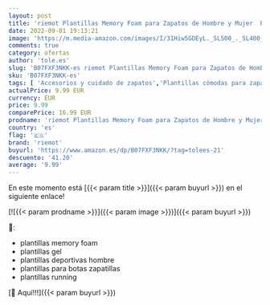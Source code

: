 ```yaml
---
layout: post
title: 'riemot Plantillas Memory Foam para Zapatos de Hombre y Mujer  Plantillas para Zapatillas Botas  Cómodas y Amortiguación para Trabajo  Deportes  Caminar  Senderismo  Gris EU 42'
date: 2022-09-01 19:13:21
image: 'https://m.media-amazon.com/images/I/31Hiw5GDEyL._SL500_._SL400_.jpg'
comments: true
category: ofertas
author: 'tole.es'
slug: 'B07FXF3NKK-es riemot Plantillas Memory Foam para Zapatos de Hombre y...'
sku: 'B07FXF3NKK-es'
tags: [ 'Accesorios y cuidado de zapatos','Plantillas cómodas para zapatos','Plantillas para zapatos','Zapatos y complementos','riemot','zapatos','🇪🇸', ]
actualPrice: 9.99 EUR
currency: EUR
price: 9.99
comparePrice: 16.99 EUR
prodname: 'riemot Plantillas Memory Foam para Zapatos de Hombre y Mujer  Plantillas para Zapatillas Botas  Cómodas y Amortiguación para Trabajo  Deportes  Caminar  Senderismo  Gris EU 42'
country: 'es'
flag: '🇪🇸'
brand: 'riemot'
buyurl: 'https://www.amazon.es/dp/B07FXF3NKK/?tag=tolees-21'
descuento: '41.20'
average: '9.99'
---
```


En este momento está [{{< param title >}}]({{< param buyurl >}}) en el siguiente enlace!

[![{{< param prodname >}}]({{< param image >}})]({{< param buyurl >}})

🔎:

- plantillas memory foam
- plantillas gel
- plantillas deportivas hombre
- plantillas para botas zapatillas
- plantillas running

[🛒 Aquí!!!]({{< param buyurl >}})
